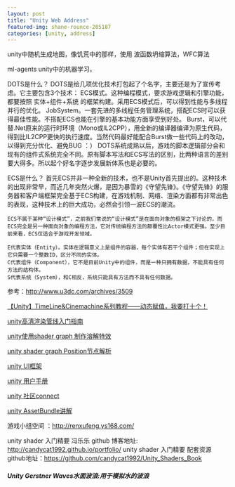 ```yaml
---
layout: post
title: "Unity Web Address"
featured-img: shane-rounce-205187
categories: [unity, address]
---
```


unity中随机生成地图，像饥荒中的那样，使用   波函数坍缩算法，WFC算法   


ml-agents unity中的机器学习。

DOTS是什么？
DOTS是给几项优化技术打包起了个名字，主要还是为了宣传考虑。它主要包含3个技术：
	ECS模式。这种编程模式，要求游戏逻辑和引擎功能，都要按照 实体+组件+系统 的框架构建。采用ECS模式后，可以得到性能与多线程并行的优化。
	JobSystem。一套先进的多线程任务管理系统，搭配ECS时可以获得最佳性能。不搭配ECS也能在引擎的基本功能方面享受到好处。
	Burst，可以代替.Net原来的运行时环境（Mono或IL2CPP），用全新的编译器编译为原生代码，得到比IL2CPP更快的执行速度。当然代码最好能配合Burst做一些代码上的改动，以得到充分优化、避免BUG  ：）
  DOTS系统成熟以后，游戏的脚本逻辑部分会和现有的组件式系统完全不同。原有脚本写法和ECS写法的区别，比两种语言的差别要大得多。所以起个好名字逐步发展新体系也是必要的。




ECS是什么？
	首先ECS并非一种全新的技术，也不是Unity首先提出的。这种技术的出现非常早，而近几年突然火爆，是因为暴雪的《守望先锋》。《守望先锋》的服务器和客户端框架完全基于ECS构建，在游戏机制、网络、渲染方面都有非常出色的表现，这种技术上的巨大成功，必然会引领一波ECS的潮流。

	ECS不属于某种“设计模式”，之前我们常说的“设计模式”是在面向对象的框架之下讨论的，而ECS完全是另一种面向对象的编程方法，它对传统编程方法的颠覆性比Actor模式更强。至少目前来看，ECS仅适合于游戏开发领域。
	
	E代表实体（Entity）。实体在逻辑意义上是组件的容器，每个实体有若干个组件；但在实现上它只需要一个整数ID，区分不同的实体。
	C代表组件（Component），它不是目前Unity中的组件，而是一种只拥有数据，不能具有任何方法的结构体。
	S代表系统（System），和C相反，系统只能具有方法而不具有任何数据。

参考：http://www.u3dc.com/archives/3509


[【Unity】TimeLine&Cinemachine系列教程——动态赋值，我要打十个！](https://www.bilibili.com/read/cv29363/)



[unity高清渲染管线入门指南](https://connect.unity.com/p/gao-qing-xi-xuan-ran-guan-xian-hdrpru-men-zhi-nan)



[unity使用shader graph 制作溶解特效](https://connect.unity.com/p/li-yong-shadergraphzhao-se-qi-shi-tu-shi-xian-xuan-ku-de-wu-ti-xiao-rong-te-xiao)



[unity shader graph Position节点解析](https://www.bilibili.com/read/cv3585934/)



[unity UI框架](http://www.manew.com/thread-42748-1-1.html)



[unity 用户手册](https://docs.unity3d.com/Manual/UnityManual.html)



[unity 社区connect](https://connect.unity.com)



[unity AssetBundle讲解](https://blog.csdn.net/qq_35361471/article/details/82854560#1_AssetBundle_3)



游戏小组空间 ：http://renxufeng.ys168.com/

unity shader 入门精要 冯乐乐 github 博客地址: http://candycat1992.github.io/portfolio/
unity shader 入门精要 配套资源github地址：https://github.com/candycat1992/Unity_Shaders_Book

##### Unity Gerstner Waves水面波浪:用于模拟水的波浪
